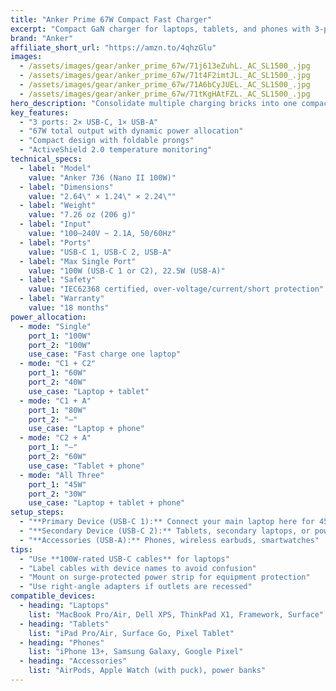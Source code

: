 ```yaml
---
title: "Anker Prime 67W Compact Fast Charger"
excerpt: "Compact GaN charger for laptops, tablets, and phones with 3-port power delivery."
brand: "Anker"
affiliate_short_url: "https://amzn.to/4qhzGlu"
images:
  - /assets/images/gear/anker_prime_67w/71j613eZuhL._AC_SL1500_.jpg
  - /assets/images/gear/anker_prime_67w/71t4F2imtJL._AC_SL1500_.jpg
  - /assets/images/gear/anker_prime_67w/71A6bCyJUEL._AC_SL1500_.jpg
  - /assets/images/gear/anker_prime_67w/71tKgHAtFZL._AC_SL1500_.jpg
hero_description: "Consolidate multiple charging bricks into one compact GaN-powered charger with intelligent power distribution."
key_features:
  - "3 ports: 2× USB-C, 1× USB-A"
  - "67W total output with dynamic power allocation"
  - "Compact design with foldable prongs"
  - "ActiveShield 2.0 temperature monitoring"
technical_specs:
  - label: "Model"
    value: "Anker 736 (Nano II 100W)"
  - label: "Dimensions"
    value: "2.64\" × 1.24\" × 2.24\""
  - label: "Weight"
    value: "7.26 oz (206 g)"
  - label: "Input"
    value: "100–240V ~ 2.1A, 50/60Hz"
  - label: "Ports"
    value: "USB-C 1, USB-C 2, USB-A"
  - label: "Max Single Port"
    value: "100W (USB-C 1 or C2), 22.5W (USB-A)"
  - label: "Safety"
    value: "IEC62368 certified, over-voltage/current/short protection"
  - label: "Warranty"
    value: "18 months"
power_allocation:
  - mode: "Single"
    port_1: "100W"
    port_2: "100W"
    use_case: "Fast charge one laptop"
  - mode: "C1 + C2"
    port_1: "60W"
    port_2: "40W"
    use_case: "Laptop + tablet"
  - mode: "C1 + A"
    port_1: "80W"
    port_2: "—"
    use_case: "Laptop + phone"
  - mode: "C2 + A"
    port_1: "—"
    port_2: "60W"
    use_case: "Tablet + phone"
  - mode: "All Three"
    port_1: "45W"
    port_2: "30W"
    use_case: "Laptop + tablet + phone"
setup_steps:
  - "**Primary Device (USB-C 1):** Connect your main laptop here for 45–100W fast charging"
  - "**Secondary Device (USB-C 2):** Tablets, secondary laptops, or power banks"
  - "**Accessories (USB-A):** Phones, wireless earbuds, smartwatches"
tips:
  - "Use **100W-rated USB-C cables** for laptops"
  - "Label cables with device names to avoid confusion"
  - "Mount on surge-protected power strip for equipment protection"
  - "Use right-angle adapters if outlets are recessed"
compatible_devices:
  - heading: "Laptops"
    list: "MacBook Pro/Air, Dell XPS, ThinkPad X1, Framework, Surface"
  - heading: "Tablets"
    list: "iPad Pro/Air, Surface Go, Pixel Tablet"
  - heading: "Phones"
    list: "iPhone 13+, Samsung Galaxy, Google Pixel"
  - heading: "Accessories"
    list: "AirPods, Apple Watch (with puck), power banks"
---
```

